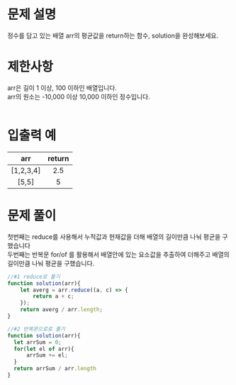 # 문제 설명
정수를 담고 있는 배열 arr의 평균값을 return하는 함수, solution을 완성해보세요.
<br />
 
# 제한사항
arr은 길이 1 이상, 100 이하인 배열입니다. <br />
arr의 원소는 -10,000 이상 10,000 이하인 정수입니다. <br />
<br />
 
# 입출력 예
arr	|return
:-:|:-:
[1,2,3,4]|2.5
[5,5]|5

# 문제 풀이
첫번째는 reduce를 사용해서 누적값과 현재값을 더해 배열의 길이만큼 나눠 평균을 구했습니다 <br />
두번째는 반복문 for/of 를 활용해서 배열안에 있는 요소값을 추출하여 더해주고 배열의 길이만큼 나눠 평균을 구했습니다.
<br />
```js
//#1 reduce로 풀기
function solution(arr){
    let averg = arr.reduce((a, c) => {
        return a + c;
    });
    return averg / arr.length;
}
```

```js
//#2 반복문으로로 풀기
function solution(arr){
  let arrSum = 0;
  for(let el of arr){
      arrSum += el;
  }
  return arrSum / arr.length
}
```